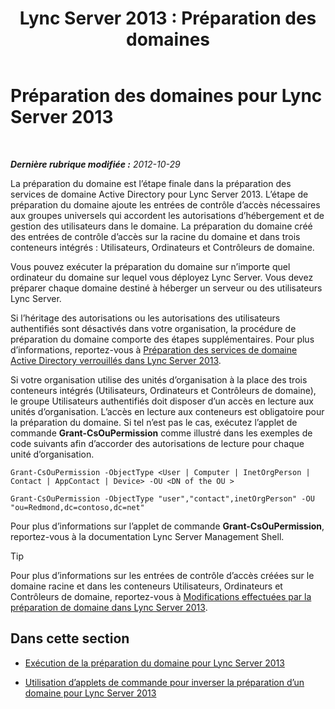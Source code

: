 ﻿---
title: 'Lync Server 2013 : Préparation des domaines'
TOCTitle: Préparation des domaines
ms:assetid: 8eea541c-5f9d-4afc-92a8-a31d6f742544
ms:mtpsurl: https://technet.microsoft.com/fr-fr/library/Gg398721(v=OCS.15)
ms:contentKeyID: 49298042
ms.date: 05/20/2016
mtps_version: v=OCS.15
ms.translationtype: HT
---

# Préparation des domaines pour Lync Server 2013

 

_**Dernière rubrique modifiée :** 2012-10-29_

La préparation du domaine est l’étape finale dans la préparation des services de domaine Active Directory pour Lync Server 2013. L’étape de préparation du domaine ajoute les entrées de contrôle d’accès nécessaires aux groupes universels qui accordent les autorisations d’hébergement et de gestion des utilisateurs dans le domaine. La préparation du domaine créé des entrées de contrôle d’accès sur la racine du domaine et dans trois conteneurs intégrés : Utilisateurs, Ordinateurs et Contrôleurs de domaine.

Vous pouvez exécuter la préparation du domaine sur n’importe quel ordinateur du domaine sur lequel vous déployez Lync Server. Vous devez préparer chaque domaine destiné à héberger un serveur ou des utilisateurs Lync Server.

Si l’héritage des autorisations ou les autorisations des utilisateurs authentifiés sont désactivés dans votre organisation, la procédure de préparation du domaine comporte des étapes supplémentaires. Pour plus d’informations, reportez-vous à [Préparation des services de domaine Active Directory verrouillés dans Lync Server 2013](lync-server-2013-preparing-a-locked-down-active-directory-domain-services.md).

Si votre organisation utilise des unités d’organisation à la place des trois conteneurs intégrés (Utilisateurs, Ordinateurs et Contrôleurs de domaine), le groupe Utilisateurs authentifiés doit disposer d’un accès en lecture aux unités d’organisation. L’accès en lecture aux conteneurs est obligatoire pour la préparation du domaine. Si tel n’est pas le cas, exécutez l’applet de commande **Grant-CsOuPermission** comme illustré dans les exemples de code suivants afin d’accorder des autorisations de lecture pour chaque unité d’organisation.

```
Grant-CsOuPermission -ObjectType <User | Computer | InetOrgPerson | Contact | AppContact | Device> -OU <DN of the OU > 
```
```
Grant-CsOuPermission -ObjectType "user","contact",inetOrgPerson" -OU "ou=Redmond,dc=contoso,dc=net"
```

Pour plus d’informations sur l’applet de commande **Grant-CsOuPermission**, reportez-vous à la documentation Lync Server Management Shell.

> [!tip]  
> Pour plus d’informations sur les entrées de contrôle d’accès créées sur le domaine racine et dans les conteneurs Utilisateurs, Ordinateurs et Contrôleurs de domaine, reportez-vous à <a href="lync-server-2013-changes-made-by-domain-preparation.md">Modifications effectuées par la préparation de domaine dans Lync Server 2013</a>.

## Dans cette section

  - [Exécution de la préparation du domaine pour Lync Server 2013](lync-server-2013-running-domain-preparation.md)

  - [Utilisation d’applets de commande pour inverser la préparation d’un domaine pour Lync Server 2013](lync-server-2013-using-cmdlets-to-reverse-domain-preparation.md)

